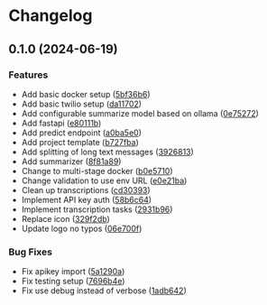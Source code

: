# Changelog

## 0.1.0 (2024-06-19)


### Features

* Add basic docker setup ([5bf36b6](https://github.com/sebimarkgraf/whatsapp-voice-transcriber/commit/5bf36b626168d47aa927a9a287c483c349b5a4de))
* Add basic twilio setup ([da11702](https://github.com/sebimarkgraf/whatsapp-voice-transcriber/commit/da1170204ca9ca07407c103c0dc010c366e0e228))
* Add configurable summarize model based on ollama ([0e75272](https://github.com/sebimarkgraf/whatsapp-voice-transcriber/commit/0e7527234dba162feec69025f0f8016713448073))
* Add fastapi ([e80111b](https://github.com/sebimarkgraf/whatsapp-voice-transcriber/commit/e80111bda1edea6501a8bfa5298387453ca6461e))
* Add predict endpoint ([a0ba5e0](https://github.com/sebimarkgraf/whatsapp-voice-transcriber/commit/a0ba5e0fd31b46f4d0e2bcef00eeb6fd67ab6a88))
* Add project template ([b727fba](https://github.com/sebimarkgraf/whatsapp-voice-transcriber/commit/b727fbab95b5cc186b57b294c1701499bbefa352))
* Add splitting of long text messages ([3926813](https://github.com/sebimarkgraf/whatsapp-voice-transcriber/commit/3926813eb6a2a8f8f80d9a2a598d9d20d7280402))
* Add summarizer ([8f81a89](https://github.com/sebimarkgraf/whatsapp-voice-transcriber/commit/8f81a89188a0c896b69a2905b50e1308a9f4d509))
* Change to multi-stage docker ([b0e5710](https://github.com/sebimarkgraf/whatsapp-voice-transcriber/commit/b0e57101d9bce7696809054794d0dcf94e2b57d8))
* Change validation to use env URL ([e0e21ba](https://github.com/sebimarkgraf/whatsapp-voice-transcriber/commit/e0e21ba2d13e89a0274c78e719d76f6aad443833))
* Clean up transcriptions ([cd30393](https://github.com/sebimarkgraf/whatsapp-voice-transcriber/commit/cd303936757f5dbf8d3a6baf9cfdf97776dd1d16))
* Implement API key auth ([58b6c64](https://github.com/sebimarkgraf/whatsapp-voice-transcriber/commit/58b6c64039867f4149b22e01a81561d158599dd1))
* Implement transcription tasks ([2931b96](https://github.com/sebimarkgraf/whatsapp-voice-transcriber/commit/2931b96a51f4665f128177be706e53c0e24512c8))
* Replace icon ([329f2db](https://github.com/sebimarkgraf/whatsapp-voice-transcriber/commit/329f2dbe81954ae1581ed1242e1d1ae3f5be615f))
* Update logo no typos ([06e700f](https://github.com/sebimarkgraf/whatsapp-voice-transcriber/commit/06e700fa969f142babe422c83aca48d40d0d468a))


### Bug Fixes

* Fix apikey import ([5a1290a](https://github.com/sebimarkgraf/whatsapp-voice-transcriber/commit/5a1290a53dcaf8c7ffcfa369ab74b83ebcdfb722))
* Fix testing setup ([7696b4e](https://github.com/sebimarkgraf/whatsapp-voice-transcriber/commit/7696b4e52a79d092beee943e7feebe4e1725e6fb))
* Fix use debug instead of verbose ([1adb642](https://github.com/sebimarkgraf/whatsapp-voice-transcriber/commit/1adb642e93d53602afb582eb0a059bf64ea57a89))
